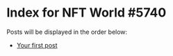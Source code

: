 # Index for NFT World #5740
Posts will be displayed in the order below:

- [Your first post](./001-first.md)

